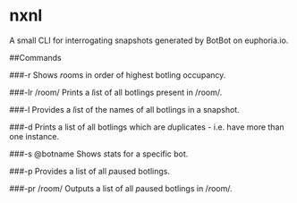 # nxnl
A small CLI for interrogating snapshots generated by BotBot on euphoria.io.

##Commands

###-r
Shows *r*ooms in order of highest botling occupancy.

###-lr /room/
Prints a *l*ist of all botlings present in /*r*oom/.

###-l
Provides a *l*ist of the names of all botlings in a snapshot.

###-d
Prints a list of all botlings which are *d*uplicates - i.e. have more than one instance.

###-s @botname
Shows *s*tats for a specific bot.

###-p
Provides a list of all *p*aused botlings.

###-pr /room/
Outputs a list of all *p*aused botlings in /*r*oom/.
